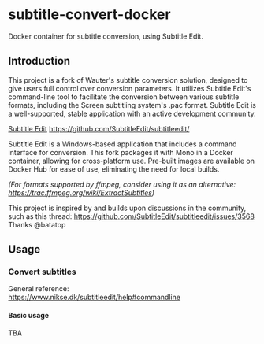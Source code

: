 # subtitle-convert-docker
  Docker container for subtitle conversion, using Subtitle Edit.   

## Introduction
This project is a fork of Wauter's subtitle conversion solution, designed to give users full control over conversion parameters. It utilizes Subtitle Edit's command-line tool to facilitate the conversion between various subtitle formats, including the Screen subtitling system's .pac format. Subtitle Edit is a well-supported, stable application with an active development community.

[Subtitle Edit](https://www.nikse.dk/subtitleedit) 
https://github.com/SubtitleEdit/subtitleedit/

Subtitle Edit is a Windows-based application that includes a command interface for conversion. This fork packages it with Mono in a Docker container, allowing for cross-platform use. Pre-built images are available on Docker Hub for ease of use, eliminating the need for local builds.

_(For formats supported by ffmpeg, consider using it as an alternative: https://trac.ffmpeg.org/wiki/ExtractSubtitles)_

This project is inspired by and builds upon discussions in the community, such as this thread: https://github.com/SubtitleEdit/subtitleedit/issues/3568 Thanks @batatop

## Usage

### Convert subtitles

General reference:   
https://www.nikse.dk/subtitleedit/help#commandline

#### Basic usage

 TBA
